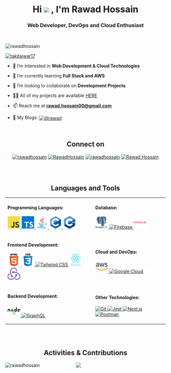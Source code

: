 <h1 align="center">Hi <img src="https://media.giphy.com/media/hvRJCLFzcasrR4ia7z/giphy.gif" width="32">
, I'm Rawad Hossain </h1>
<h3 align="center">Web Developer, DevOps and Cloud Enthusiast</h3>
<br>

<!-- <img align="right" alt="Coding" width="500"  src="https://media.tenor.com/2uyENRmiUt0AAAAd/coding.gif"> -->
<p align="left"> <img src="https://komarev.com/ghpvc/?username=rawadhossain&label=Profile%20views&color=blueviolet&style=flat" alt="rawadhossain" /> </p>
<p align="left"> <a href="https://linkedin.com/in/rawadhossain" target="blank"><img src="https://img.shields.io/twitter/follow/rawadhossain?logo=twitter&color=bluebrightgreen&style=for-the-badge" alt="takitajwar17" /></a> </p>
<!-- <p align="left"> <a href="https://linkedin.com/in/rawadhossain" target="blank"><img align="center" src="https://raw.githubusercontent.com/rahuldkjain/github-profile-readme-generator/master/src/images/icons/Social/linked-in-alt.svg?logo=linked-in&style=for-the-badge" alt="rawadhossain" height="20" width="40" /></a> </p> -->

-   🔭 I’m interested in **Web Development & Cloud Technologies**

-   🌱 I’m currently learning **Full Stack and AWS**

-   👯 I’m looking to collaborate on **Development Projects**

-   👨‍💻 All of my projects are available [HERE](https://github.com/rawadhossain?tab=repositories)

-   📫 Reach me at **rawad.hossain00@gmail.com**

-   📝 My Blogs:
    <a href="https://rawad.hashnode.dev/" target="blank"><img align="center" src="https://img.shields.io/badge/Hashnode-2962FF?style=for-the-badge&logo=hashnode&logoColor=white" alt="@rawad"  /></a>
    <!-- ![Hashnode](https://img.shields.io/badge/Hashnode-2962FF?style=flat&logo=hashnode&logoColor=white) -->

<br>

<h2 align="center">Connect on</h2>
<p align="center">
<a href="https://linkedin.com/in/rawadhossain" target="blank"><img align="center" src="https://raw.githubusercontent.com/rahuldkjain/github-profile-readme-generator/master/src/images/icons/Social/linked-in-alt.svg" alt="rawadhossain" height="30" width="40" /></a>
<a href="https://x.com/RawadHossain" target="blank"><img align="center" src="https://raw.githubusercontent.com/rahuldkjain/github-profile-readme-generator/master/src/images/icons/Social/twitter.svg" alt="RawadHossain" height="30" width="40" /></a>
<a href="https://www.instagram.com/_rawad._" target="blank"><img align="center" src="https://raw.githubusercontent.com/rahuldkjain/github-profile-readme-generator/master/src/images/icons/Social/instagram.svg" alt="rawadhossain" height="30" width="40" /></a>
<a href="https://facebook.com/rawadhossain" target="blank"><img align="center" src="https://raw.githubusercontent.com/rahuldkjain/github-profile-readme-generator/master/src/images/icons/Social/facebook.svg" alt="Rawad Hossain" height="30" width="40" /></a>

</p>

<br><br>

<h2 align="center">Languages and Tools</h2>

<table align="center">
  <tr>
    <td align="center" valign="middle">
      <h4 align="left">Programming Languages:</h4>
      <p align="left">
        <a href="https://developer.mozilla.org/en-US/docs/Web/JavaScript" target="_blank" rel="noreferrer"> <img src="https://raw.githubusercontent.com/devicons/devicon/master/icons/javascript/javascript-original.svg" alt="JavaScript" width="40" height="40"/> </a>
        <a href="https://www.typescriptlang.org/" target="_blank" rel="noreferrer"> <img src="https://raw.githubusercontent.com/devicons/devicon/master/icons/typescript/typescript-original.svg" alt="TypeScript" width="40" height="40"/> </a>
        <a href="https://www.java.com" target="_blank" rel="noreferrer"> <img src="https://raw.githubusercontent.com/devicons/devicon/master/icons/java/java-original.svg" alt="Java" width="40" height="40"/> </a>
        <a href="https://www.cprogramming.com/" target="_blank" rel="noreferrer"> <img src="https://raw.githubusercontent.com/devicons/devicon/master/icons/c/c-original.svg" alt="C" width="40" height="40"/> </a>
        <a href="https://www.w3schools.com/cpp/" target="_blank" rel="noreferrer"> <img src="https://raw.githubusercontent.com/devicons/devicon/master/icons/cplusplus/cplusplus-original.svg" alt="C++" width="40" height="40"/> </a>
        <!-- <a href="https://www.w3schools.com/cs/" target="_blank" rel="noreferrer"> <img src="https://raw.githubusercontent.com/devicons/devicon/master/icons/csharp/csharp-original.svg" alt="C#" width="40" height="40"/> </a> -->
      </p>
    </td>
    
  <td align="center" valign="middle">
      <h4 align="left">Database:</h4>
      <p align="left">
        <a href="https://www.postgresql.org" target="_blank" rel="noreferrer"> <img src="https://raw.githubusercontent.com/devicons/devicon/master/icons/postgresql/postgresql-original-wordmark.svg" alt="PostgreSQL" width="40" height="40"/> </a>
        <a href="https://firebase.google.com/" target="_blank" rel="noreferrer"> <img src="https://www.vectorlogo.zone/logos/firebase/firebase-icon.svg" alt="Firebase" width="40" height="40"/> </a>
        <a href="https://www.oracle.com/" target="_blank" rel="noreferrer"> <img src="https://raw.githubusercontent.com/devicons/devicon/master/icons/oracle/oracle-original.svg" alt="Oracle" width="40" height="40"/> </a>
      </p>
    </td>
  </tr>

  <tr>
    <td align="center" valign="middle">
      <h4 align="left">Frontend Development:</h4>
      <p align="left">
        <a href="https://www.w3.org/html/" target="_blank" rel="noreferrer"> <img src="https://raw.githubusercontent.com/devicons/devicon/master/icons/html5/html5-original-wordmark.svg" alt="HTML5" width="40" height="40"/> </a>
        <a href="https://www.w3schools.com/css/" target="_blank" rel="noreferrer"> <img src="https://raw.githubusercontent.com/devicons/devicon/master/icons/css3/css3-original-wordmark.svg" alt="CSS3" width="40" height="40"/> </a>
        <a href="https://tailwindcss.com/" target="_blank" rel="noreferrer"> <img src="https://www.vectorlogo.zone/logos/tailwindcss/tailwindcss-icon.svg" alt="Tailwind CSS" width="40" height="40"/> </a>
        <a href="https://reactjs.org/" target="_blank" rel="noreferrer"> <img src="https://raw.githubusercontent.com/devicons/devicon/master/icons/react/react-original-wordmark.svg" alt="React" width="40" height="40"/> </a>
        <a href="https://redux.js.org" target="_blank" rel="noreferrer"> <img src="https://raw.githubusercontent.com/devicons/devicon/master/icons/redux/redux-original.svg" alt="Redux" width="40" height="40"/> </a>
      </p>
    </td>
    
   <td align="center" valign="middle">

 <h4 align="left">Cloud and DevOps:</h4>
      <p align="left">
        <a href="https://aws.amazon.com" target="_blank" rel="noreferrer"> <img src="https://raw.githubusercontent.com/devicons/devicon/master/icons/amazonwebservices/amazonwebservices-original-wordmark.svg" alt="AWS" width="40" height="40" /> </a>
        <a href="https://cloud.google.com" target="_blank" rel="noreferrer"> <img src="https://www.vectorlogo.zone/logos/google_cloud/google_cloud-icon.svg" alt="Google Cloud" width="40" height="40"/> </a>
        <a href="https://www.gnu.org/software/bash/" target="_blank" rel="noreferrer"> <img src="https://www.vectorlogo.zone/logos/gnu_bash/gnu_bash-icon.svg" alt="Bash" width="40" height="40" style="filter: brightness(0) invert(1);" /> </a>
      </p>
     
</td>
  </tr>

  <tr>
    <td align="center" valign="middle">
      <h4 align="left">Backend Development:</h4>
      <p align="left">
        <a href="https://nodejs.org" target="_blank" rel="noreferrer"> <img src="https://raw.githubusercontent.com/devicons/devicon/master/icons/nodejs/nodejs-original-wordmark.svg" alt="Node.js" width="40" height="40"/> </a>
        <a href="https://graphql.org" target="_blank" rel="noreferrer"> <img src="https://www.vectorlogo.zone/logos/graphql/graphql-icon.svg" alt="GraphQL" width="40" height="40"/> </a>
      </p>
    </td>

  <td align="center" valign="middle">
      <h4 align="left">Other Technologies:</h4>
      <p align="left">
        <!-- <a href="https://dotnet.microsoft.com/" target="_blank" rel="noreferrer"> <img src="https://raw.githubusercontent.com/devicons/devicon/master/icons/dot-net/dot-net-original-wordmark.svg" alt=".NET" width="40" height="40"/> </a> -->
        <a href="https://git-scm.com/" target="_blank" rel="noreferrer"> <img src="https://www.vectorlogo.zone/logos/git-scm/git-scm-icon.svg" alt="Git" width="40" height="40"/> </a>
        <a href="https://jestjs.io" target="_blank" rel="noreferrer"> <img src="https://www.vectorlogo.zone/logos/jestjsio/jestjsio-icon.svg" alt="Jest" width="40" height="40"/> </a>
        <a href="https://nextjs.org/" target="_blank" rel="noreferrer"> <img src="https://cdn.worldvectorlogo.com/logos/nextjs-2.svg" alt="Next.js" width="40" height="40"/> </a>
        <a href="https://postman.com" target="_blank" rel="noreferrer"> <img src="https://www.vectorlogo.zone/logos/getpostman/getpostman-icon.svg" alt="Postman" width="40" height="40"/> </a>
      </p>
    </td>
  </tr>
</table>
<br></br>

<h2 align="center">Activities & Contributions</h2>
<p>
  <img align="left" src="https://github-readme-stats.vercel.app/api/top-langs?username=rawadhossain&show_icons=true&hide_progress=true&theme=dark" alt="rawadhossain" width="44%">
</p>
<p>
  <a href="https://github.com/rawadhossain">
    <img width="52%" src="https://github-readme-streak-stats.herokuapp.com/?user=rawadhossain&theme=dark&theme=black-ice&stroke=0000">
  </a>
</p>
